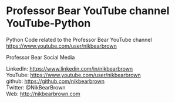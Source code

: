 # Professor Bear YouTube channel YouTube-Python    

Python Code related to the Professor Bear YouTube channel https://www.youtube.com/user/nikbearbrown    


Professor Bear Social Media    

LinkedIn: https://www.linkedin.com/in/nikbearbrown   
YouTube: https://www.youtube.com/user/nikbearbrown   
github: https://github.com/nikbearbrown   
Twitter: @NikBearBrown   
Web: http://nikbearbrown.com    